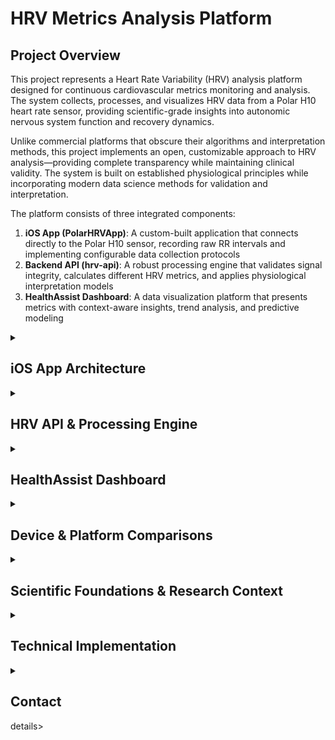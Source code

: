 # HRV Metrics Analysis Platform

## Project Overview

This project represents a Heart Rate Variability (HRV) analysis platform designed for continuous cardiovascular metrics monitoring and analysis. The system collects, processes, and visualizes HRV data from a Polar H10 heart rate sensor, providing scientific-grade insights into autonomic nervous system function and recovery dynamics.

Unlike commercial platforms that obscure their algorithms and interpretation methods, this project implements an open, customizable approach to HRV analysis—providing complete transparency while maintaining clinical validity. The system is built on established physiological principles while incorporating modern data science methods for validation and interpretation.

The platform consists of three integrated components:

1. **iOS App (PolarHRVApp)**: A custom-built application that connects directly to the Polar H10 sensor, recording raw RR intervals and implementing configurable data collection protocols
2. **Backend API (hrv-api)**: A robust processing engine that validates signal integrity, calculates different HRV metrics, and applies physiological interpretation models
3. **HealthAssist Dashboard**: A data visualization platform that presents metrics with context-aware insights, trend analysis, and predictive modeling

<details>
<summary><h2>iOS App Architecture</h2></summary>

### Core Functionality

The custom iOS app serves as the data acquisition component, establishing a direct Bluetooth Low Energy (BLE) connection with the Polar H10 heart rate sensor to capture raw RR intervals. The app features:

#### Connection Management

The `BluetoothManager` class handles all aspects of BLE communication with the Polar H10:

- Discovers and connects to the sensor
- Retrieves device information (model, firmware, battery level)
- Processes real-time heart rate and RR interval data
- Maintains connection integrity during background operation
- Detects and flags motion artifacts that might compromise data quality

#### Configurable Recording System

The recording system is designed around two key parameters:

- **N (Interval Between Recordings)**: Time between recording sessions (configurable from 2-10 minutes)
- **M (Recording Duration)**: Length of each recording session (configurable from 3-5 minutes)

This implementation provides flexibility for various monitoring protocols:

1. **Single Recording**: Manual capture of specific moments or events
2. **Auto Recording**: Continuous monitoring for extended periods (e.g., overnight sleep monitoring)

The recording parameters were carefully chosen based on HRV research standards:
- M minimum of 3 minutes: Ensures sufficient data capture for accurate frequency domain analysis
- M maximum of 5 minutes: Balances detail with practicality for frequent measurements
- N minimum of 2 minutes: Prevents excessive battery drain while maintaining temporal resolution
- N maximum of 10 minutes: Allows for extended monitoring without missing significant state changes

#### Contextual Tagging System

Each recording session is tagged with physiological context information to enable state-specific interpretation of HRV metrics:

| Tag | Description | Physiological State |
|-----|-------------|---------------------|
| **Sleep** | Nocturnal rest periods | Parasympathetic dominance, used for baseline establishment |
| **Rest** | Awake but passive (reading, watching) | Moderate parasympathetic activity |
| **Active** | Light physical activity (walking, cleaning) | Balanced autonomic activity |
| **Engaged** | Cognitive or physical effort (work, exercise) | Sympathetic dominance |
| **Experiment** | Custom interventions | User-defined protocols for personal exploration |

The tagging system is crucial because HRV metrics must be interpreted differently based on physiological context—what's "good" during sleep may be concerning during exercise, and vice versa.

#### Background Operation

The `BackgroundTaskManager` implements iOS background execution strategies to ensure continuous operation even when the app is not in the foreground:

- Registers background tasks with the system
- Implements task refresh cycles to prevent termination
- Maintains Bluetooth connections during background operation
- Ensures reliable data collection during overnight recordings

#### Data Flow Process

1. User configures recording parameters:
   - Sets M (recording duration)
   - Sets N (interval between recordings)
   - Selects appropriate contextual tag

2. User initiates recording:
   - For single recording: App records for M minutes, then processes and sends data
   - For auto recording: App records for M minutes, waits N minutes, then repeats

3. During each recording session:
   - RR intervals are collected from Polar H10
   - Motion artifacts are detected and flagged
   - Session metadata (timestamp, heart rate, device info) is compiled

4. At session completion:
   - Data is formatted as a structured JSON payload
   - Payload is transmitted to the API endpoint
   - Results are stored and session count is updated
   - If in auto-recording mode, timer for next session is initiated

```
Data Payload Example:
{
  "user_id": "user.email@example.com",
  "device_info": {
    "model": "Polar H10",
    "firmwareVersion": "2.1.9"
  },
  "recordingSessionId": "session_1234567890",
  "timestamp": "2025-03-27T09:30:00Z",
  "rrIntervals": [812, 805, 798, 790, ...],
  "heartRate": 74,
  "motionArtifacts": false,
  "tags": ["Sleep"]
}
```

This architecture ensures reliable, context-aware data collection while maintaining battery efficiency and maximizing user flexibility.

</details>

<details>
<summary><h2>HRV API & Processing Engine</h2></summary>

### Data Processing Pipeline

The API represents the analytical core of the platform, applying rigorous validation and scientific processing to raw HRV data. The processing pipeline encompasses several key stages:

#### 1. Signal Validation & Quality Assessment

To ensure scientific validity, the system applies a variety validation protocols:

##### RR Interval Range Filtering
- **Acceptable Range**: 300-2000ms
- **Physiological Basis**: 
  - <300ms (>200 BPM): Typically indicates ectopic beats or sensor noise
  - >2000ms (<30 BPM): Indicates extreme bradycardia or signal loss
- **Implementation**: Values outside range are flagged for removal

##### Statistical Outlier Detection
- **Method**: Z-score clipping (|z| > 3) or IQR-based outlier detection
- **Physiological Basis**: Identifies non-physiological jumps in heart rhythm
- **Implementation**: Configurable, defaults to z-score method

##### Motion Artifact Handling
- **Detection Source**: Polar H10 integrated accelerometer
- **Physiological Basis**: Movement creates muscle electrical activity that interferes with ECG signal
- **Implementation**: Sessions with detected motion can be flagged or rejected based on severity

##### Session Viability Criteria
For a recording session to be considered valid:
- Minimum 30 RR intervals required (ensures statistical significance)
- At least 90% of RR intervals must be within acceptable range
- Duration must be approximately 45-75 seconds (calculated from RR sum)

##### Quality Scoring
Each session receives a normalized quality score:
```python
quality_score = 1 - (num_outliers / total_rr)
```

Quality assessment categories:
- **Excellent**: >0.95 (Clean signal, high confidence)
- **Acceptable**: 0.80-0.95 (Minor noise, valid for all metrics)
- **Borderline**: 0.60-0.80 (Significant noise, use with caution)
- **Poor**: <0.60 (Invalid data, not suitable for analysis)

#### 2. HRV Metrics Calculation

Once data is validated, the system calculates the following essential metrics:

##### Time-Domain Metrics

| Metric | Formula | Implementation | Physiological Interpretation |
|--------|---------|----------------|------------------------------|
| **RMSSD** | √(mean[(RRₙ₊₁-RRₙ)²]) | `np.sqrt(np.mean(np.diff(rr)**2))` | Primary vagal tone indicator, reflects parasympathetic activity |
| **SDNN** | √(mean[(RRᵢ-mean(RR))²]) | `np.std(rr)` | Overall HRV, reflects total variability including sympathetic and parasympathetic components |
| **pNN50** | (count of intervals >50ms / total pairs) × 100 | `np.sum(np.abs(np.diff(rr)) > 50) / len(rr - 1) * 100` | Another measure of parasympathetic activity |
| **mean_rr** | mean(RR) | `np.mean(rr)` | Inverse of heart rate, reflects overall cardiac pacing |
| **cv_rr** | (SDNN / mean_rr) × 100 | `(np.std(rr) / np.mean(rr)) * 100` | Normalized measure of overall variability |

##### Frequency-Domain Metrics

| Metric | Method | Implementation | Physiological Interpretation |
|--------|--------|----------------|------------------------------|
| **lfPower** | Power in 0.04-0.15 Hz band | Lomb-Scargle periodogram | Mixed sympathetic and parasympathetic, baroreflex influence |
| **hfPower** | Power in 0.15-0.40 Hz band | Lomb-Scargle periodogram | Primarily parasympathetic activity, respiratory influence |
| **lfHfRatio** | lfPower / hfPower | Direct calculation | Often interpreted as sympathetic/parasympathetic balance |
| **breathingRate** | Peak frequency in HF band × 60 | Peak detection in HF band | Estimated respiratory rate, helps interpret autonomic dynamics |

The Lomb-Scargle periodogram is used instead of Fast Fourier Transform (FFT) because it handles unevenly sampled data (RR intervals) without requiring interpolation, maintaining signal integrity.

```python
# Frequency domain calculation (simplified)
from scipy.signal import lombscargle

def calculate_frequency_domain(rr_intervals):
    # Convert RR intervals to time series
    rr_times = np.cumsum(rr_intervals) / 1000  # convert to seconds
    rr_times = rr_times - rr_times[0]  # start at 0
    
    # Remove mean from the RR series
    rr_detrended = rr_intervals - np.mean(rr_intervals)
    
    # Define frequency range
    frequencies = np.linspace(0.01, 0.5, 1000)  # 0.01 to 0.5 Hz
    
    # Calculate Lomb-Scargle periodogram
    power = lombscargle(rr_times, rr_detrended, frequencies * 2 * np.pi)
    
    # Calculate power in specific bands
    lf_power = np.trapz(power[(frequencies >= 0.04) & (frequencies <= 0.15)])
    hf_power = np.trapz(power[(frequencies >= 0.15) & (frequencies <= 0.40)])
    lf_hf_ratio = lf_power / hf_power if hf_power > 0 else 0
    
    # Find breathing rate (peak in HF band)
    hf_mask = (frequencies >= 0.15) & (frequencies <= 0.40)
    if np.any(hf_mask):
        hf_peak = frequencies[hf_mask][np.argmax(power[hf_mask])]
        breathing_rate = hf_peak * 60  # convert to breaths per minute
    else:
        breathing_rate = None
    
    return {
        'lfPower': lf_power,
        'hfPower': hf_power,
        'lfHfRatio': lf_hf_ratio,
        'breathingRate': breathing_rate
    }
```

#### 3. Physiological Interpretation Models

The API implements interpretation groupings based on functional categories:

1. **Parasympathetic Indicators**: rmssd, pnn50, hfPower - Vagal activity markers
2. **Sympathetic Influence**: lfPower, lfHfRatio, HR - Stress response indicators
3. **Autonomic Balance**: sdnn, cv_rr, lfHfRatio - Overall nervous system coordination
4. **Respiratory Dynamics**: breathingRate, hfPower - Respiratory modulation of HRV
5. **Signal Quality Assessment**: quality_score, motion artifacts - Data reliability indicators

Each grouping has specific normative ranges and interpretation guidance based on the session's contextual tag, enabling physiologically appropriate insights.

#### 4. Data Storage and API Responses

The processed data is stored in a PostgreSQL database with a structured schema:

- **Sessions Table**: Records session metadata (timestamp, tag, quality metrics)
- **RR Intervals Table**: Stores raw and filtered RR intervals
- **Metrics Table**: Contains all calculated HRV metrics
- **Interpretation Table**: Stores derived interpretations and insights

API responses are structured to include:
- Status information (success/error, validation details)
- Session metadata (tags, timestamp, quality assessment)
- Calculated metrics (time-domain, frequency-domain)
- Interpretation groupings with contextual insights

This processing ensures scientifically valid HRV analysis with appropriate physiological context.

</details>

<details>
<summary><h2>HealthAssist Dashboard</h2></summary>

### Dashboard Architecture

The HealthAssist Dashboard provides a visualization and analysis platform for interpreting HRV data. It's designed as a modular system with the cardiovascular metrics module currently implemented and additional health domains planned for future integration.

#### Modular Design

The dashboard is structured with a tab-based interface that separates different analysis views:

1. **Record Summary**: Overview of all collected data with filtering and exploration tools
2. **Daily Analytics**: In-depth analysis of daily metrics with focus on night-time (sleep) recordings
3. **Trend Analysis**: Long-term pattern visualization with baseline development tracking

#### Night Metrics Analysis

The night metrics analysis is the cornerstone of the dashboard, leveraging sleep recordings to establish baselines and track recovery. Sleep is the "golden time" for HRV recording because:

1. Minimal motion artifacts and external stressors
2. Consistent physiological state for baseline comparison
3. Strong correlation between sleep HRV and overall health status

##### Night Metrics Calculation Methodology

For each night, the system:

1. **Identifies Sleep Records**: Extracts all records tagged with "Sleep" for the night
2. **Applies Temporal Filtering**: Groups by date and processes each night independently
3. **Calculates Consolidated Metrics**:
   - **Resting Heart Rate (RHR)**: Uses lowest 10th percentile of HR values during sleep
   - **HRV (RMSSD)**: Mean RMSSD during sleep period
   - **Sleep-Stage Approximation**: Applies algorithm to detect Deep, REM, and Light sleep based on HRV patterns
   - **Breathing Rate**: Mean breathing rate during sleep

```python
# Example of night metrics calculation (simplified)
def calculate_night_metrics(sleep_records):
    # Group by date
    sleep_by_date = sleep_records.groupby('date')
    
    night_metrics = []
    for date, day_records in sleep_by_date:
        # Get lowest 10% heart rate as RHR
        rhr = day_records['heartRate'].quantile(0.1)
        
        # Calculate mean HRV
        hrv = day_records['rmssd'].mean()
        
        # Calculate other metrics
        sdnn = day_records['sdnn'].mean()
        lf_hf = day_records['lfHfRatio'].mean()
        breathing_rate = day_records['breathingRate'].mean()
        
        # Calculate deep sleep approximation using lowest HR periods
        sws_records = extract_sws_periods(day_records)
        deep_sleep_hrv = sws_records['rmssd'].mean()
        
        night_metrics.append({
            'date': date,
            'rhr': rhr,
            'hrv': hrv,
            'sdnn': sdnn,
            'lf_hf': lf_hf,
            'breathing_rate': breathing_rate,
            'deep_sleep_hrv': deep_sleep_hrv
        })
    
    return pd.DataFrame(night_metrics)
```

##### Sleep Stage Detection Methodology

The dashboard implements a proprietary algorithm to approximate sleep stages from HRV data:

1. **Deep Sleep Detection**:
   - Filters for periods with lowest heart rate (bottom 20%)
   - Requires elevated HRV (top 30% of RMSSD)
   - Requires low LF/HF ratio (<1.0) indicating parasympathetic dominance

2. **REM Sleep Detection**:
   - Identifies periods with elevated heart rate (above mean)
   - Requires decreased HRV (bottom 30% of RMSSD)
   - Requires elevated LF/HF ratio (>2.0) indicating mixed autonomic activity

3. **Light Sleep**:
   - All remaining sleep periods that aren't classified as Deep or REM

This implementation approximates the commercial algorithms used in devices like Oura Ring and Whoop, which also derive sleep stages from autonomic nervous system dynamics rather than EEG readings.

#### Baseline Calculation System

The dashboard implements a sophisticated baseline calculation system to personalize interpretations:

##### Dynamic Baseline Methodology

Unlike static population norms, the system uses a rolling adaptive baseline that evolves as more data is collected:

1. **Initial Baseline**: First night's recordings serve as the initial baseline
2. **Accumulation Phase**: Baselines are recalculated daily incorporating all previous data
3. **Stabilization**: After approximately 14 days, baselines typically stabilize
4. **Contextual Weighting**: Sleep baselines use only sleep-tagged records

```python
def calculate_dynamic_baselines(df, days=14):
    # Get latest date in data
    latest_date = df['date'].max()
    cutoff_date = latest_date - timedelta(days=days)
    
    # Filter data for baseline period
    baseline_df = df[df['date'] >= cutoff_date]
    
    # Filter for sleep data
    sleep_data = baseline_df[baseline_df['tags'].apply(lambda x: 'Sleep' in x)]
    
    # Calculate baselines
    baselines = {}
    
    if not sleep_data.empty:
        # HRV baseline (median of values)
        baselines['hrv'] = sleep_data['rmssd'].median()
        
        # RHR baseline (mean of lowest 5% of values)
        baselines['rhr'] = sleep_data['heartRate'].quantile(0.05)
        
        # Breathing rate baseline
        baselines['breathing_rate'] = sleep_data['breathingRate'].median()
        
        # Other baselines...
    
    return baselines
```

##### Baseline Convergence Analysis

The dashboard tracks how quickly baselines stabilize through a convergence analysis:

1. Measures the difference between daily values and their evolving baselines
2. Normalizes these differences to track convergence over time
3. Provides a visualization of baseline stabilization to indicate when interpretations become reliable

#### Recovery Score Calculation

One of the most valuable features is the Recovery Score, which integrates multiple metrics to assess overall recovery status:

```python
def calculate_recovery_score(night_data, baselines):
    for i, row in night_data.iterrows():
        # Get required metrics
        rmssd = row['rmssd']
        rhr = row['rhr']
        duration = row['duration_minutes']
        lf_hf = row['lf_hf_ratio']
        
        # Get corresponding baselines
        baseline_rmssd = baselines.get('hrv', rmssd)
        baseline_rhr = baselines.get('rhr', rhr)
        
        # Component scores (0-1 scale)
        # HRV score: higher RMSSD = better recovery
        hrv_score = min(rmssd / baseline_rmssd, 1.2) if baseline_rmssd > 0 else 0.5
        
        # RHR score: lower HR = better recovery
        rhr_score = min(baseline_rhr / rhr, 1.2) if baseline_rhr > 0 and rhr > 0 else 0.5
        
        # Sleep quality components
        duration_score = min(duration / 420, 1.0)  # Cap at 7 hours
        lfhf_penalty = 1.0 if lf_hf < 2 else 0.8 if lf_hf < 4 else 0.5
        
        # Sleep quality score (0-100)
        sleep_quality = (
            0.4 * hrv_score +
            0.3 * (baseline_rhr / rhr if rhr > 0 else 0.5) +
            0.2 * duration_score +
            0.1 * lfhf_penalty
        ) * 100
        
        # Final recovery score (0-100)
        recovery_score = (
            0.5 * hrv_score +
            0.3 * rhr_score +
            0.2 * (sleep_quality / 100)
        ) * 100
        
        # Store results
        night_data.at[i, 'sleep_quality'] = round(sleep_quality, 1)
        night_data.at[i, 'recovery_score'] = round(recovery_score, 1)
```

The recovery score translates complex HRV data into actionable insights:
- **0-33**: Low recovery, focus on rest and rejuvenation
- **34-66**: Moderate recovery, maintain normal activity levels
- **67-100**: High recovery, optimal for training or performance

#### Stress Index Calculation

The dashboard also calculates a Stress Index to quantify autonomic nervous system load:

```python
def calculate_stress_index(hr, baseline_rhr, hrv, baseline_hrv):
    # Calculate HR component (0-1.5 scale)
    hr_ratio = hr / baseline_rhr
    hr_component = min(1.5, max(0, (hr_ratio - 0.8) * 2))
    
    # Calculate HRV component (0-1.5 scale, inverted)
    hrv_ratio = hrv / baseline_hrv
    hrv_component = min(1.5, max(0, (1 - hrv_ratio) * 2))
    
    # Combine components (0-3 scale)
    stress_index = hr_component + hrv_component
    
    return round(min(3.0, max(0.0, stress_index)), 1)
```

The stress index provides another perspective on autonomic balance:
- **0-0.8**: Low stress, parasympathetic dominance
- **0.8-1.8**: Moderate stress, balanced autonomic activity
- **1.8-3.0**: High stress, sympathetic dominance

These analytical features transform raw HRV data into meaningful health insights comparable to commercial systems like Whoop and Oura, while maintaining complete transparency about the underlying calculations.

</details>

<details>
<summary><h2>Device & Platform Comparisons</h2></summary>

### Comparative Analysis with Commercial Platforms

This project implements methodologies that align with commercial HRV monitoring platforms while providing complete transparency and customizability. Here's how key aspects compare:

#### HRV Measurement Methods

| Platform | Primary Metric | Recording Duration | Preferred Time | Key Advantage |
|----------|---------------|-------------------|----------------|---------------|
| **This Project** | RMSSD | 3-5 minutes | Sleep & Controlled test | Flexible recording protocol, raw data access |
| **Whoop** | RMSSD (branded as "recovery") | Variable (entire sleep) | Last SWS before waking | Continuous monitoring during sleep |
| **Apple Watch** | SDNN | 60 seconds | Passive recording | Convenience, integration with Health app |
| **Oura Ring** | RMSSD & HF power | Entire night | Full night analysis | Seamless nighttime measurement |

#### Sleep Stage Detection Comparison

| Platform | Deep Sleep Detection | REM Sleep Detection | Light Sleep Detection |
|----------|---------------------|---------------------|----------------------|
| **This Project** | HR ≤ 20th percentile<br>RMSSD ≥ 80th percentile<br>LF/HF < 1.0 | HR > mean<br>RMSSD ≤ 30th percentile<br>LF/HF > 2.0 | Remaining sleep periods |
| **Whoop** | Proprietary algorithm using HR deceleration + HRV elevation | Proprietary algorithm using respiratory rate + HR variability | Proprietary with HR volatility marker |
| **Apple Watch** | Motion + HR (accelerometer based) | Motion + HR variability | Accelerometer-based primarily |
| **Oura Ring** | HRV + temperature + motion | HR instability + temperature | Multiple signals with blackbox algorithm |

#### Recovery Score Calculation

| Platform | Primary Components | Scale | Uniqueness |
|----------|-------------------|-------|------------|
| **This Project** | HRV vs baseline (50%)<br>RHR vs baseline (30%)<br>Sleep quality (20%) | 0-100 | Fully transparent algorithm, customizable |
| **Whoop** | HRV (proprietary weighting)<br>RHR<br>Sleep quality & duration<br>Sleep debt | 0-100 | Includes prior day strain in calculation |
| **Apple Watch** | No dedicated recovery score | - | Focuses on "readiness" concept instead |
| **Oura Ring** | HRV, RHR, body temperature, sleep timing, previous activity | 0-100 | Includes temperature & sleep timing |

#### Uniqueness of This Platform

1. **Full Transparency**: Unlike commercial platforms, this project provides complete visibility into every algorithm and calculation.

2. **Raw Data Access**: Users have access to all raw RR intervals, enabling custom analyses and research.

3. **Contextual Tagging**: By implementing a rich tagging system, the platform provides context-appropriate HRV interpretation that most commercial platforms lack.

4. **Customizable Algorithms**: All analysis parameters can be modified to suit individual needs or research requirements.

5. **Continuous Improvement**: The open nature allows incorporation of the latest HRV research findings without waiting for commercial release cycles.

6. **Validation Metrics**: Quality scores and validation steps ensure scientific validity of all measurements.

7. **Dynamic Baseline Visualization**: Unique visualization of how baselines evolve over time helps users understand their adaptation process.

This project bridges the gap between consumer-grade HRV monitors with black-box algorithms and research-grade HRV analysis systems with prohibitive complexity. It provides scientific rigor with user-friendly interfaces while maintaining complete transparency.

</details>

<details>
<summary><h2>Scientific Foundations & Research Context</h2></summary>

### Heart Rate Variability Science

This project is built upon established scientific principles in the field of heart rate variability research. Here's an overview of the key scientific foundations:

#### Autonomic Nervous System Dynamics

HRV serves as a window into autonomic nervous system function:

- **Parasympathetic (Vagal) Influence**: Increases beat-to-beat variability through acetylcholine release from the vagus nerve, slowing the sinoatrial node
- **Sympathetic Influence**: Decreases variability through epinephrine and norepinephrine, accelerating the sinoatrial node
- **Respiratory Sinus Arrhythmia (RSA)**: Natural variation in heart rate that occurs during the breathing cycle, primarily regulated by vagal tone

These physiological mechanisms are why different HRV metrics provide insights into different aspects of nervous system function.

#### HRV Metrics Scientific Basis

The metrics implemented in this project reflect specific physiological processes:

- **RMSSD**: Quantifies high-frequency, beat-to-beat variability, primarily reflecting vagal tone and parasympathetic activity. Not significantly affected by respiratory influences, making it robust for short recordings.

- **SDNN**: Represents all cyclic components responsible for variability, including both sympathetic and parasympathetic influences. More affected by recording duration than RMSSD.

- **pNN50**: Another parasympathetic marker that measures the percentage of successive RR intervals that differ by more than 50ms, less commonly used in clinical research but included for completeness.

- **LF Power (0.04-0.15 Hz)**: Controversial metric with mixed contribution from sympathetic, parasympathetic, and baroreflex activity. Most valuable when assessed alongside other metrics.

- **HF Power (0.15-0.40 Hz)**: Predominantly reflects parasympathetic activity associated with respiratory frequency.

- **LF/HF Ratio**: Originally proposed as a sympathovagal balance marker, now understood to be more complex. Still useful for within-subject comparisons but requires careful interpretation.

Research has consistently shown that these metrics provide valuable insights into autonomic regulation when properly contextualized.

#### Sleep and Recovery Science

The project's focus on nighttime recordings aligns with research showing that sleep represents the optimal window for HRV assessment:

- **Parasympathetic Dominance**: Sleep, particularly deep sleep, is characterized by parasympathetic dominance and sympathetic withdrawal
- **Circadian Influence**: HRV follows circadian patterns, with highest values typically occurring during deep sleep
- **Recovery Processes**: Key physiological recovery processes (hormonal, neural, immunological) occur during sleep and are reflected in HRV patterns
- **Research Validity**: Sleep-based HRV measures show stronger correlations with health outcomes than daytime measures in multiple studies

The sleep stage approximation implemented in this project is based on autonomic nervous system patterns associated with different sleep stages:

- **Deep Sleep (SWS)**: Characterized by parasympathetic dominance, high HRV, and low, stable heart rate
- **REM Sleep**: Features mixed autonomic activity with occasional sympathetic bursts
- **Light Sleep**: Shows intermediate HRV with transitional autonomic patterns

These patterns allow for reasonable sleep stage approximation through HRV analysis alone, though not as accurate as polysomnography with EEG.

#### References

The algorithms and interpretations in this project are informed by key research in the field:

1. Task Force of the European Society of Cardiology and the North American Society of Pacing and Electrophysiology. (1996). Heart rate variability: standards of measurement, physiological interpretation and clinical use. Circulation, 93(5), 1043-1065.

2. Shaffer, F., & Ginsberg, J. P. (2017). An overview of heart rate variability metrics and norms. Frontiers in public health, 5, 258.

3. Buchheit, M. (2014). Monitoring training status with HR measures: do all roads lead to Rome? Frontiers in physiology, 5, 73.

4. Kleiger, R. E., Stein, P. K., & Bigger Jr, J. T. (2005). Heart rate variability: measurement and clinical utility. Annals of Noninvasive Electrocardiology, 10(1), 88-101.

5. Herzig, D., Testorelli, M., Olstad, D. S., Erlacher, D., Achermann, P., Eser, P., & Wilhelm, M. (2017). Heart-rate variability during deep sleep in world-class alpine skiers: a time-efficient alternative to morning orthostatic heart-rate measurements. International journal of sports physiology and performance, 12(5), 648-654.

This project strives to maintain alignment with current scientific understanding while implementing practical solutions for daily HRV monitoring and interpretation.

</details>

<details>
<summary><h2>Technical Implementation</h2></summary>


### Project Structure & Implementation Details

The project is organized into three main components with specific technical implementations:

#### iOS App Implementation

The iOS app is built with Swift and SwiftUI, leveraging several key frameworks:

- **Core Bluetooth**: For BLE communication with Polar H10
- **Combine**: For reactive programming patterns
- **SwiftUI**: For the modern declarative UI
- **Core Foundation**: For background task management

Key classes and their responsibilities:

```
├── Managers
│   ├── BluetoothManager.swift    # BLE connection and data handling
│   ├── RecordingManager.swift    # Recording session management
│   ├── BackgroundTaskManager.swift  # Background operation handling
│   └── UserManager.swift         # User authentication
├── Services
│   └── APIService.swift          # API communication
└── Views
    └── ContentView.swift         # Main UI components
```

The app implements several iOS-specific optimizations:

- Background mode configurations in Info.plist
- Battery optimization techniques
- Proper BLE connection state management
- Error handling and reconnection logic

#### API Implementation

The API is built with Python using FastAPI framework and SQLAlchemy ORM:

```
├── app
│   ├── api
│   │   └── session_handler.py    # API endpoints for session management
│   ├── core
│   │   ├── processor.py          # Core HRV calculation engine
│   │   ├── validator.py          # Signal validation functions
│   │   ├── metrics.py            # HRV metrics implementation
│   │   └── indexes.py            # Metric categorization
│   ├── models
│   │   ├── schemas.py            # Pydantic schemas for validation
│   │   ├── session.py            # Session data models
│   │   └── sql_models.py         # SQLAlchemy database models
│   └── constants
│       └── interpretations.py    # Metric interpretation constants
```
</details>
<details>
<summary><h2>Contact</h2></summary>
Created by - Atriom Circle, Applied Intelligence Practice - For questions or support, please contact: [a.beheshti@posteo.de](mailto:a.beheshti@posteo.de)
</details>details>
